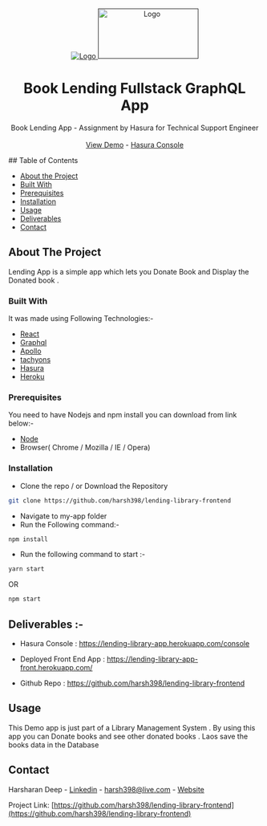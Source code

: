 <!-- PROJECT LOGO -->
<br />
<p align="center">
  <a href="">
    <img src="https://imgur.com/ousyQaC.png" alt="Logo" >
    <img src="https://miro.medium.com/proxy/1*ktjzxxbT_pjHobyg7V_DuA.png" width="200" height="100" alt="Logo" >
  </a>
<h1 align="center"><strong>Book Lending Fullstack GraphQL  App</strong></h1>
  <p align="center">
    Book Lending App - Assignment by Hasura for Technical Support Engineer
    <br />
    <br />
    <a href="https://lending-library-app-front.herokuapp.com/">View Demo</a> -
    <a href="https://lending-library-app.herokuapp.com/">Hasura Console</a>
  </p>
</p>
<!-- TABLE OF CONTENTS -->
## Table of Contents

- [About the Project](#about-the-project)
- [Built With](#built-with)
- [Prerequisites](#prerequisites)
- [Installation](#installation)
- [Usage](#usage)
- [Deliverables](#Deliverables)
- [Contact](#contact)
<!-- ABOUT THE PROJECT -->
## About The Project
Lending App is a simple app which lets you Donate Book and Display the Donated book .
### Built With
It was made using Following Technologies:-

- [React](https://reactjs.org/)
- [Graphql](https://graphql.org/)
- [Apollo](https://www.apollographql.com/)
- [tachyons]()
- [Hasura](https://hasura.io/)
- [Heroku](https://www.heroku.com)

### Prerequisites

You need to have Nodejs and npm install you can download from link below:-

- [Node](https://nodejs.org/en/download/)
- Browser( Chrome / Mozilla / IE / Opera)
### Installation
- Clone the repo / or Download the Repository
```sh
git clone https://github.com/harsh398/lending-library-frontend
```
- Navigate to my-app folder
- Run the Following command:-
```sh
npm install
```
- Run the following command to start :-
```sh
yarn start
```
OR
```sh
npm start
```
## Deliverables :-

- Hasura Console : https://lending-library-app.herokuapp.com/console

- Deployed Front End App : https://lending-library-app-front.herokuapp.com/

- Github Repo : https://github.com/harsh398/lending-library-frontend
<!-- USAGE EXAMPLES -->
## Usage
This Demo app is just part of a Library Management System . By using this app you can Donate books and see other donated books . Laos save the books data in the Database
<!-- CONTACT -->
## Contact
Harsharan Deep - [Linkedin](https://www.linkedin.com/in/harsh398) - harsh398@live.com - [Website](harsh398.github.io)

Project Link: [https://github.com/harsh398/lending-library-frontend](https://github.com/harsh398/lending-library-frontend)
